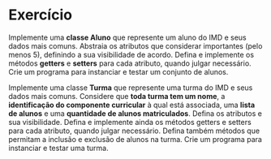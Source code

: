 # Exercício 

Implemente uma **classe Aluno** que represente um aluno do IMD e seus dados mais comuns. Abstraia os atributos que considerar importantes (pelo menos 5), definindo a sua visibilidade de acordo. Defina e implemente os métodos **getters** e **setters** para cada atributo, quando julgar necessário. Crie um programa para instanciar e testar um conjunto de alunos.

Implemente uma classe **Turma** que represente uma turma do IMD e seus dados mais comuns. Considere que **toda turma tem um nome**, a **identificação do componente curricular** à qual está associada, uma **lista de alunos** e uma **quantidade de alunos matriculados**. Defina os atributos e sua visibilidade. Defina e implemente ainda os métodos getters e setters para cada atributo, quando julgar necessário. Defina também métodos que permitam a inclusão e exclusão de alunos na turma. Crie um programa para instanciar e testar uma turma.